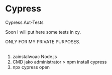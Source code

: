 # Cypress
Cypress Aut-Tests


Soon I will put here some tests in cy.

ONLY FOR MY PRIVATE PURPOSES.
<br><br>
1. zainstalwoac  Node.js
2. CMD jako administrator > npm install cypress
3. npx cypress open
